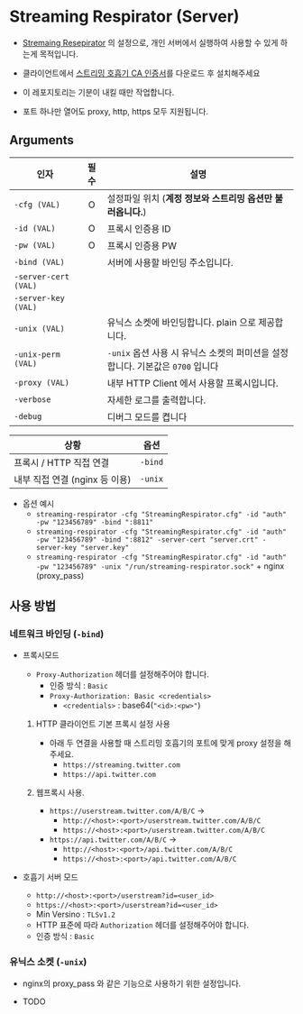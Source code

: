 # Streaming Respirator (Server)

- [Stremaing Resepirator](https://github.com/RyuaNerin/StreamingRespirator) 의 설정으로, 개인 서버에서 실행하여 사용할 수 있게 하는게 목적입니다.
- 클라이언트에서 [스트리밍 호흡기 CA 인증서](https://raw.githubusercontent.com/RyuaNerin/StreamingRespirator/master/StreamingRespirator/Certificate/ca.crt)를 다운로드 후 설치해주세요
- 이 레포지토리는 기분이 내킬 때만 작업합니다.

- 포트 하나만 열어도 proxy, http, https 모두 지원됩니다.

## Arguments

|인자|필수|설명|
|----|:--:|-|
|`-cfg (VAL)`|O|설정파일 위치 (**계정 정보와 스트리밍 옵션만 불러옵니다.**)|
|`-id (VAL)`|O|프록시 인증용 ID|
|`-pw (VAL)`|O|프록시 인증용 PW|
|`-bind (VAL)`||서버에 사용할 바인딩 주소입니다.|
|`-server-cert (VAL)`|||http 서버에 사용할 SSL/TLS 인증서입니다. (`-bind` 옵션과 함께 사용됩니다.)|
|`-server-key (VAL)`|||http 서버에 사용할 SSL/TLS 인증서입니다. (`-bind` 옵션과 함께 사용됩니다.)|
|`-unix (VAL)`||유닉스 소켓에 바인딩합니다. plain 으로 제공합니다.|
|`-unix-perm (VAL)`||`-unix` 옵션 사용 시 유닉스 소켓의 퍼미션을 설정합니다. 기본값은 `0700` 입니다|
|`-proxy (VAL)`||내부 HTTP Client 에서 사용할 프록시입니다.|
|`-verbose`||자세한 로그를 출력합니다.|
|`-debug`||디버그 모드를 켭니다|

|상황|옵션|
|----|-|
|프록시 / HTTP 직접 연결|`-bind`|
|내부 직접 연결 (nginx 등 이용)|`-unix`|

- 옵션 예시
    - `streaming-respirator -cfg "StreamingRespirator.cfg" -id "auth" -pw "123456789" -bind ":8811"`
    - `streaming-respirator -cfg "StreamingRespirator.cfg" -id "auth" -pw "123456789" -bind ":8812" -server-cert "server.crt" -server-key "server.key"`
    - `streaming-respirator -cfg "StreamingRespirator.cfg" -id "auth" -pw "123456789" -unix "/run/streaming-respirator.sock"` + nginx (proxy_pass)

## 사용 방법

### 네트워크 바인딩 (`-bind`)

- 프록시모드
    - `Proxy-Authorization` 헤더를 설정해주어야 합니다.
        - 인증 방식 : `Basic`
        - `Proxy-Authorization: Basic <credentials>`
            - `<credentials>` : base64(`"<id>:<pw>"`)

    1. HTTP 클라이언트 기본 프록시 설정 사용
        - 아래 두 연결을 사용할 때 스트리밍 호흡기의 포트에 맞게 proxy 설정을 해주세요.
            - `https://streaming.twitter.com`
            - `https://api.twitter.com`

    2. 웹프록시 사용.
        - `https://userstream.twitter.com/A/B/C` →
            - `http://<host>:<port>/userstream.twitter.com/A/B/C`
            - `https://<host>:<port>/userstream.twitter.com/A/B/C`
        - `https://api.twitter.com/A/B/C` →
            - `http://<host>:<port>/api.twitter.com/A/B/C`
            - `https://<host>:<port>/api.twitter.com/A/B/C`

- 호흡기 서버 모드
    - `http://<host>:<port>/userstream?id=<user_id>`
    - `https://<host>:<port>/userstream?id=<user_id>`
    - Min Versino : `TLSv1.2`
    - HTTP 표준에 따라 `Authorization` 헤더를 설정해주어야 합니다.
    - 인증 방식 : `Basic`

### 유닉스 소켓 (`-unix`)

- nginx의 proxy_pass 와 같은 기능으로 사용하기 위한 설정입니다.

- TODO
